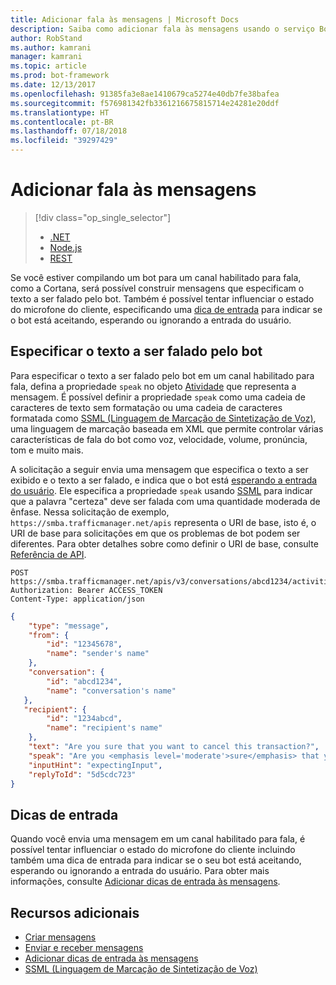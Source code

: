 ```yaml
---
title: Adicionar fala às mensagens | Microsoft Docs
description: Saiba como adicionar fala às mensagens usando o serviço Bot Connector.
author: RobStand
ms.author: kamrani
manager: kamrani
ms.topic: article
ms.prod: bot-framework
ms.date: 12/13/2017
ms.openlocfilehash: 91385fa3e8ae1410679ca5274e40db7fe38bafea
ms.sourcegitcommit: f576981342fb3361216675815714e24281e20ddf
ms.translationtype: HT
ms.contentlocale: pt-BR
ms.lasthandoff: 07/18/2018
ms.locfileid: "39297429"
---
```

# <a name="add-speech-to-messages"></a>Adicionar fala às mensagens
> [!div class="op_single_selector"]
> - [.NET](../dotnet/bot-builder-dotnet-text-to-speech.md)
> - [Node.js](../nodejs/bot-builder-nodejs-text-to-speech.md)
> - [REST](../rest-api/bot-framework-rest-connector-text-to-speech.md)

Se você estiver compilando um bot para um canal habilitado para fala, como a Cortana, será possível construir mensagens que especificam o texto a ser falado pelo bot. Também é possível tentar influenciar o estado do microfone do cliente, especificando uma [dica de entrada](bot-framework-rest-connector-add-input-hints.md) para indicar se o bot está aceitando, esperando ou ignorando a entrada do usuário.

## <a name="specify-text-to-be-spoken-by-your-bot"></a>Especificar o texto a ser falado pelo bot

Para especificar o texto a ser falado pelo bot em um canal habilitado para fala, defina a propriedade `speak` no objeto [Atividade][Activity] que representa a mensagem. É possível definir a propriedade `speak` como uma cadeia de caracteres de texto sem formatação ou uma cadeia de caracteres formatada como <a href="https://msdn.microsoft.com/en-us/library/hh378377(v=office.14).aspx" target="_blank">SSML (Linguagem de Marcação de Sintetização de Voz)</a>, uma linguagem de marcação baseada em XML que permite controlar várias características de fala do bot como voz, velocidade, volume, pronúncia, tom e muito mais. 

A solicitação a seguir envia uma mensagem que especifica o texto a ser exibido e o texto a ser falado, e indica que o bot está [esperando a entrada do usuário](bot-framework-rest-connector-add-input-hints.md). Ele especifica a propriedade `speak` usando <a href="https://msdn.microsoft.com/en-us/library/hh378377(v=office.14).aspx" target="_blank">SSML</a> para indicar que a palavra "certeza" deve ser falada com uma quantidade moderada de ênfase. Nessa solicitação de exemplo, `https://smba.trafficmanager.net/apis` representa o URI de base, isto é, o URI de base para solicitações em que os problemas de bot podem ser diferentes. Para obter detalhes sobre como definir o URI de base, consulte [Referência de API](bot-framework-rest-connector-api-reference.md#base-uri).

```http
POST https://smba.trafficmanager.net/apis/v3/conversations/abcd1234/activities/5d5cdc723
Authorization: Bearer ACCESS_TOKEN
Content-Type: application/json
```

```json
{
    "type": "message",
    "from": {
        "id": "12345678",
        "name": "sender's name"
    },
    "conversation": {
        "id": "abcd1234",
        "name": "conversation's name"
   },
   "recipient": {
        "id": "1234abcd",
        "name": "recipient's name"
    },
    "text": "Are you sure that you want to cancel this transaction?",
    "speak": "Are you <emphasis level='moderate'>sure</emphasis> that you want to cancel this transaction?",
    "inputHint": "expectingInput",
    "replyToId": "5d5cdc723"
}
```

## <a name="input-hints"></a>Dicas de entrada

Quando você envia uma mensagem em um canal habilitado para fala, é possível tentar influenciar o estado do microfone do cliente incluindo também uma dica de entrada para indicar se o seu bot está aceitando, esperando ou ignorando a entrada do usuário. Para obter mais informações, consulte [Adicionar dicas de entrada às mensagens](bot-framework-rest-connector-add-input-hints.md).

## <a name="additional-resources"></a>Recursos adicionais

- [Criar mensagens](bot-framework-rest-connector-create-messages.md)
- [Enviar e receber mensagens](bot-framework-rest-connector-send-and-receive-messages.md)
- [Adicionar dicas de entrada às mensagens](bot-framework-rest-connector-add-input-hints.md)
- <a href="https://msdn.microsoft.com/en-us/library/hh378377(v=office.14).aspx" target="_blank">SSML (Linguagem de Marcação de Sintetização de Voz)</a>

[Activity]: bot-framework-rest-connector-api-reference.md#activity-object
